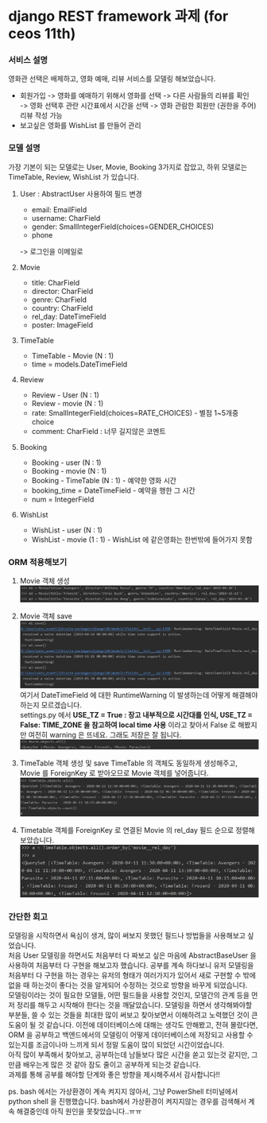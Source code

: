 # django REST framework 과제 (for ceos 11th)

### 서비스 설명

영화관 선택은 배제하고, 영화 예매, 리뷰 서비스를 모델링 해보았습니다.

- 회원가입 -> 영화를 예매하기 위해서 영화를 선택 -> 다른 사람들의 리뷰를 확인  
  -> 영화 선택후 관란 시간표에서 시간을 선택 -> 영화 관람한 회원만 (권한을 주어) 리뷰 작성 가능
- 보고싶은 영화를 WishList 를 만들어 관리

### 모델 설명

가장 기본이 되는 모델로는 User, Movie, Booking 3가지로 잡았고,
하위 모델로는 TimeTable, Review, WishList 가 있습니다.

1. User : AbstractUser 사용하여 필드 변경

   - email: EmailField
   - username: CharField
   - gender: SmallIntegerField(choices=GENDER_CHOICES)
   - phone

   -> 로그인을 이메일로

2. Movie

   - title: CharField
   - director: CharField
   - genre: CharField
   - country: CharField
   - rel_day: DateTimeField
   - poster: ImageField

3. TimeTable

   - TimeTable - Movie (N : 1)
   - time = models.DateTimeField

4. Review

   - Review - User (N : 1)
   - Review - movie (N : 1)
   - rate: SmallIntegerField(choices=RATE_CHOICES) - 별점 1~5개중 choice
   - comment: CharField : 너무 길지않은 코멘트

5. Booking

   - Booking - user (N : 1)
   - Booking - movie (N : 1)
   - Booking - TimeTable (N : 1) - 예약한 영화 시간
   - booking_time = DateTimeField - 예약을 행한 그 시간
   - num = IntegerField

6. WishList
   - WishList - user (N : 1)
   - WishList - movie (1 : 1) - WishList 에 같은영화는 한번밖에 들어가지 못함

### ORM 적용해보기
1. Movie 객체 생성
![cap1](./img/cap1.JPG)

2. Movie 객체 save
![cap1](./img/cap2.JPG)
여기서 DateTimeField 에 대한 RuntimeWarning 이 발생하는데 어떻게 해결해야하는지 모르겠습니다.  
settings.py 에서 **USE_TZ = True : 장고 내부적으로 시간대를 인식, USE_TZ = False: TIME_ZONE 을 참고하여 local time 사용** 이라고 찾아서 False 로 해봤지만 여전히 warning 은 뜨네요.
그래도 저장은 잘 됩니다.
![cap1](./img/cap3.JPG)

3. TimeTable 객체 생성 및 save
TimeTable 의 객체도 동일하게 생성해주고, Movie 를 ForeignKey 로 받아오므로 Movie 객체를 넣어줍니다.
![cap1](./img/cap4.JPG)
  
4. Timetable 객체를 ForeignKey 로 연결된 Movie 의 rel_day 필드 순으로 정렬해 보았습니다.
![cap1](./img/cap6.JPG)

### 간단한 회고

모델링을 시작하면서 욕심이 생겨, 많이 써보지 못했던 필드나 방법들을 사용해보고 싶었습니다.  
처음 User 모델링을 하면서도 처음부터 다 짜보고 싶은 마음에 AbstractBaseUser 을 사용하여 처음부터 다 구현을 해보고자 했습니다.
공부를 계속 하다보니 유저 모델링을 처음부터 다 구현을 하는 경우는 유저의 형태가 여러가지가 있어서 새로 구현할 수 밖에 없을 때
하는것이 좋다는 것을 알게되어 수정하는 것으로 방향을 바꾸게 되었습니다.  
모델링이라는 것이 필요한 모델들, 어떤 필드들을 사용할 것인지, 모델간의 관계 등을 먼저 정리를 해두고 시작해야 한다는 것을 깨달았습니다.
모델링을 하면서 생각해봐야할 부분들, 쓸 수 있는 것들을 최대한 많이 써보고 찾아보면서 이해하려고 노력했던 것이 큰 도움이 될 것 같습니다.
이전에 데이터베이스에 대해는 생각도 안해봤고, 전혀 몰랐다면, ORM 을 공부하고 백엔드에서의 모델링이 어떻게 데이터베이스에 저장되고 사용할 수있는지를
조금이나마 느끼게 되서 정말 도움이 많이 되었던 시간이었습니다.  
아직 많이 부족해서 찾아보고, 공부하는데 남들보다 많은 시간을 쏟고 있는것 같지만, 그만큼 배우는게 많은 것 같아 잠도 줄이고 공부하게 되는것 같습니다.  
과제를 통해 공부를 해야할 단계와 좋은 방향을 제시해주셔서 감사합니다!!

ps. bash 에서는 가상환경이 계속 켜지지 않아서, 그냥 PowerShell 터미널에서 python shell 을 진행했습니다. bash에서 가상환경이 켜지지않는 경우를 검색해서 계속 해결중인데 아직 원인을 못찾았습니다..ㅠㅠ
